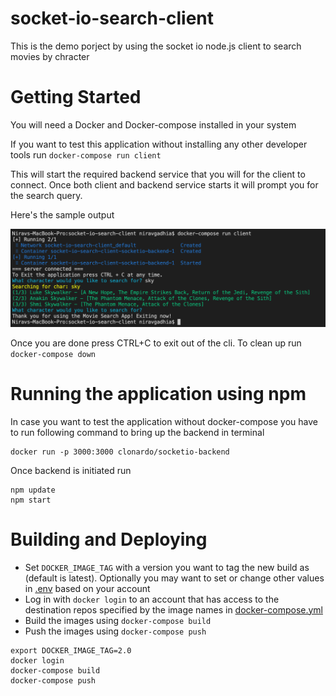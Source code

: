# socket-io-search-client
This is the demo porject by using the socket io node.js client to search movies by chracter

# Getting Started

You will need a Docker and Docker-compose installed in your system

If you want to test this application without installing any other developer tools run `docker-compose run client`

This will start the required backend service that you will for the client to connect. Once both client and backend service starts it will prompt you for the search query.

Here's the sample output

<img src="./images/sample_cli_output.png"/>

Once you are done press CTRL+C to exit out of the cli. To clean up run `docker-compose down`

# Running the application using npm

In case you want to test the application without docker-compose you have to run following command to bring up the backend in terminal

```
docker run -p 3000:3000 clonardo/socketio-backend
```

Once backend is initiated run
```
npm update
npm start
```

# Building and Deploying

* Set `DOCKER_IMAGE_TAG` with a version you want to tag the new build as (default is latest). Optionally you may want to set or change 
other values in [.env](./.env) based on your account
* Log in with `docker login` to an account that has access to the destination repos specified by the image names in [docker-compose.yml](./docker-compose.yml) 
* Build the images using `docker-compose build`
* Push the images using `docker-compose push`

```
export DOCKER_IMAGE_TAG=2.0
docker login
docker-compose build
docker-compose push
```

